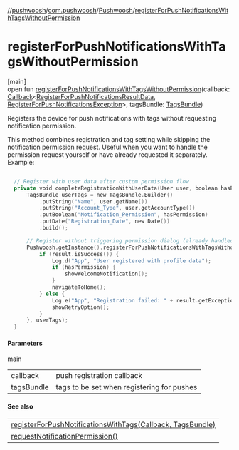 //[pushwoosh](../../../index.md)/[com.pushwoosh](../index.md)/[Pushwoosh](index.md)/[registerForPushNotificationsWithTagsWithoutPermission](register-for-push-notifications-with-tags-without-permission.md)

# registerForPushNotificationsWithTagsWithoutPermission

[main]\
open fun [registerForPushNotificationsWithTagsWithoutPermission](register-for-push-notifications-with-tags-without-permission.md)(callback: [Callback](../../com.pushwoosh.function/-callback/index.md)&lt;[RegisterForPushNotificationsResultData](../-register-for-push-notifications-result-data/index.md), [RegisterForPushNotificationsException](../../com.pushwoosh.exception/-register-for-push-notifications-exception/index.md)&gt;, tagsBundle: [TagsBundle](../../com.pushwoosh.tags/-tags-bundle/index.md))

Registers the device for push notifications with tags without requesting notification permission. 

 This method combines registration and tag setting while skipping the notification permission request. Useful when you want to handle the permission request yourself or have already requested it separately.  Example: 

```kotlin

  // Register with user data after custom permission flow
  private void completeRegistrationWithUserData(User user, boolean hasPermission) {
      TagsBundle userTags = new TagsBundle.Builder()
          .putString("Name", user.getName())
          .putString("Account_Type", user.getAccountType())
          .putBoolean("Notification_Permission", hasPermission)
          .putDate("Registration_Date", new Date())
          .build();

      // Register without triggering permission dialog (already handled)
      Pushwoosh.getInstance().registerForPushNotificationsWithTagsWithoutPermission((result) -> {
          if (result.isSuccess()) {
              Log.d("App", "User registered with profile data");
              if (hasPermission) {
                  showWelcomeNotification();
              }
              navigateToHome();
          } else {
              Log.e("App", "Registration failed: " + result.getException().getMessage());
              showRetryOption();
          }
      }, userTags);
  }

```

#### Parameters

main

| | |
|---|---|
| callback | push registration callback |
| tagsBundle | tags to be set when registering for pushes |

#### See also

| |
|---|
| [registerForPushNotificationsWithTags(Callback, TagsBundle)](register-for-push-notifications-with-tags.md) |
| [requestNotificationPermission()](request-notification-permission.md) |
